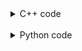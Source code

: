 <details><summary>C++ code</summary>

Runtime: `17 ms`, faster than `94.80%`.<br>
Memory Usage: `10.8 MB`, less than `74.37%`.

![](assets/20221110122635.png)

</details>

<br>

<details><summary>Python code</summary>

Runtime: `92 ms`, faster than `87.09%`.<br>
Memory Usage: `14.7 MB`, less than `86.70%`.

![](assets/20221110122858.png)

</details>
